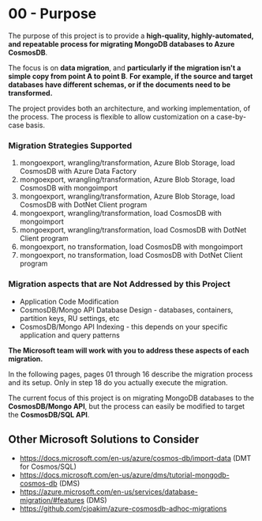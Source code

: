 # 00 - Purpose

The purpose of this project is to provide a **high-quality, highly-automated, and repeatable process for migrating MongoDB databases to Azure CosmosDB**.

The focus is on **data migration**, 
and **particularly if the migration isn't a simple copy from point A to point B**.
**For example, if the source and target databases have different schemas, or if the documents need to be transformed.**

The project provides both an architecture, and working implementation, of the process.
The process is flexible to allow customization on a case-by-case basis.

### Migration Strategies Supported

1) mongoexport, wrangling/transformation, Azure Blob Storage, load CosmosDB with Azure Data Factory
1) mongoexport, wrangling/transformation, Azure Blob Storage, load CosmosDB with mongoimport
3) mongoexport, wrangling/transformation, Azure Blob Storage, load CosmosDB with DotNet Client program
4) mongoexport, wrangling/transformation, load CosmosDB with mongoimport
5) mongoexport, wrangling/transformation, load CosmosDB with DotNet Client program
6) mongoexport, no transformation, load CosmosDB with mongoimport
7) mongoexport, no transformation, load CosmosDB with DotNet Client program

### Migration aspects that are Not Addressed by this Project

- Application Code Modification
- CosmosDB/Mongo API Database Design - databases, containers, partition keys, RU settings, etc
- CosmosDB/Mongo API Indexing - this depends on your specific application and query patterns

**The Microsoft team will work with you to address these aspects of each migration.**

In the following pages, pages 01 through 16 describe the migration process and its
setup.  Only in step 18 do you actually execute the migration.

The current focus of this project is on migrating MongoDB databases to the 
**CosmosDB/Mongo API**, but the process can easily be modified to target the
**CosmosDB/SQL API**.

## Other Microsoft Solutions to Consider

- https://docs.microsoft.com/en-us/azure/cosmos-db/import-data  (DMT for Cosmos/SQL)
- https://docs.microsoft.com/en-us/azure/dms/tutorial-mongodb-cosmos-db  (DMS)
- https://azure.microsoft.com/en-us/services/database-migration/#features (DMS)
- https://github.com/cjoakim/azure-cosmosdb-adhoc-migrations
